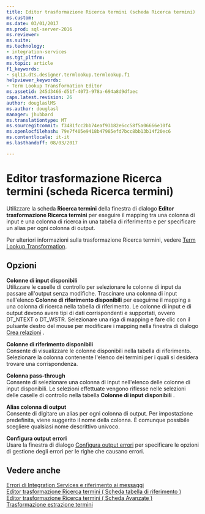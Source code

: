```yaml
---
title: Editor trasformazione Ricerca termini (scheda Ricerca termini) | Documenti Microsoft
ms.custom: 
ms.date: 03/01/2017
ms.prod: sql-server-2016
ms.reviewer: 
ms.suite: 
ms.technology:
- integration-services
ms.tgt_pltfrm: 
ms.topic: article
f1_keywords:
- sql13.dts.designer.termlookup.termlookup.f1
helpviewer_keywords:
- Term Lookup Transformation Editor
ms.assetid: 245d3466-d51f-4073-978a-694a8d9dfaec
caps.latest.revision: 26
author: douglaslMS
ms.author: douglasl
manager: jhubbard
ms.translationtype: MT
ms.sourcegitcommit: f3481fcc2bb74eaf93182e6cc58f5a06666e10f4
ms.openlocfilehash: 79e7f405e9418b47985efd7bcc8bb13b14f20ec6
ms.contentlocale: it-it
ms.lasthandoff: 08/03/2017

---
```

# <a name="term-lookup-transformation-editor-term-lookup-tab"></a>Editor trasformazione Ricerca termini (scheda Ricerca termini)
  Utilizzare la scheda **Ricerca termini** della finestra di dialogo **Editor trasformazione Ricerca termini** per eseguire il mapping tra una colonna di input e una colonna di ricerca in una tabella di riferimento e per specificare un alias per ogni colonna di output.  
  
 Per ulteriori informazioni sulla trasformazione Ricerca termini, vedere [Term Lookup Transformation](../../../integration-services/data-flow/transformations/term-lookup-transformation.md).  
  
## <a name="options"></a>Opzioni  
 **Colonne di input disponibili**  
 Utilizzare le caselle di controllo per selezionare le colonne di input da passare all'output senza modifiche. Trascinare una colonna di input nell'elenco **Colonne di riferimento disponibili** per eseguirne il mapping a una colonna di ricerca nella tabella di riferimento. Le colonne di input e di output devono avere tipi di dati corrispondenti e supportati, ovvero DT_NTEXT o DT_WSTR. Selezionare una riga di mapping e fare clic con il pulsante destro del mouse per modificare i mapping nella finestra di dialogo [Crea relazioni](../../../integration-services/data-flow/transformations/create-relationships.md) .  
  
 **Colonne di riferimento disponibili**  
 Consente di visualizzare le colonne disponibili nella tabella di riferimento. Selezionare la colonna contenente l'elenco dei termini per i quali si desidera trovare una corrispondenza.  
  
 **Colonna pass-through**  
 Consente di selezionare una colonna di input nell'elenco delle colonne di input disponibili. Le selezioni effettuate vengono riflesse nelle selezioni delle caselle di controllo nella tabella **Colonne di input disponibili** .  
  
 **Alias colonna di output**  
 Consente di digitare un alias per ogni colonna di output. Per impostazione predefinita, viene suggerito il nome della colonna. È comunque possibile scegliere qualsiasi nome descrittivo univoco.  
  
 **Configura output errori**  
 Usare la finestra di dialogo [Configura output errori](http://msdn.microsoft.com/library/5f8da390-fab5-44f8-b268-d8fa313ce4b9) per specificare le opzioni di gestione degli errori per le righe che causano errori.  
  
## <a name="see-also"></a>Vedere anche  
 [Errori di Integration Services e riferimento ai messaggi](../../../integration-services/integration-services-error-and-message-reference.md)   
 [Editor trasformazione Ricerca termini &#40; Scheda tabella di riferimento &#41;](../../../integration-services/data-flow/transformations/term-lookup-transformation-editor-reference-table-tab.md)   
 [Editor trasformazione Ricerca termini &#40; Scheda Avanzate &#41;](../../../integration-services/data-flow/transformations/term-lookup-transformation-editor-advanced-tab.md)   
 [Trasformazione estrazione termini](../../../integration-services/data-flow/transformations/term-extraction-transformation.md)  
  
  
